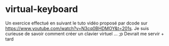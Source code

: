 # virtual-keyboard

Un exercice effectué en suivant le tuto vidéo proposé par dcode sur https://www.youtube.com/watch?v=N3cq0BHDMOY&t=201s.
Je suis curieuse de savoir comment créer un clavier virtuel ...  ;p
Devrait me servir + tard
